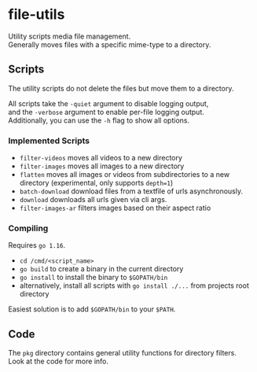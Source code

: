 # file-utils
Utility scripts media file management.  
Generally moves files with a specific mime-type to a directory.

## Scripts
The utility scripts do not delete the files but move them to a directory.  

All scripts take the `-quiet` argument to disable logging output,  
and the `-verbose` argument to enable per-file logging output.  
Additionally, you can use the `-h` flag to show all options.  

### Implemented Scripts
- `filter-videos` moves all videos to a new directory
- `filter-images` moves all images to a new directory
- `flatten` moves all images or videos from subdirectories to a new directory (experimental, only supports `depth=1`)
- `batch-download` download files from a textfile of urls asynchronously.
- `download` downloads all urls given via cli args.
- `filter-images-ar` filters images based on their aspect ratio

### Compiling
Requires `go 1.16`.  
- `cd /cmd/<script_name>`
- `go build` to create a binary in the current directory
- `go install` to install the binary to `$GOPATH/bin`
- alternatively, install all scripts with `go install ./...` from projects root directory

Easiest solution is to add `$GOPATH/bin` to your `$PATH`.


## Code 
The `pkg` directory contains general utility functions for directory filters.  
Look at the code for more info.
